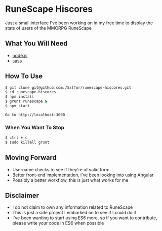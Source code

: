 # RuneScape Hiscores
Just a small interface I've been working on in my free time to display the stats of users of the MMORPG RuneScape

## What You Will Need
- [node.js](https://nodejs.org/en/)
- [sass](http://sass-lang.com/install)


## How To Use
```bash
$ git clone git@github.com:/SalTor/runescape-hiscores.git
$ cd runescape-hiscores
$ npm install
$ grunt runescape &
$ npm start

Go to http://localhost:3000
```

### When You Want To Stop
```bash
$ ctrl + c
$ sudo killall grunt
```

## Moving Forward
- Username checks to see if they're of valid form
- Better front-end implementation, I've been looking into using Angular
- Possibly a better workflow, this is just what works for me


## Disclaimer
- I do not claim to own any information related to RuneScape
- This is just a side project I embarked on to see if I could do it
- I've been wanting to start using ES6 more, so if you want to contribute, please write your code in ES6 when possible